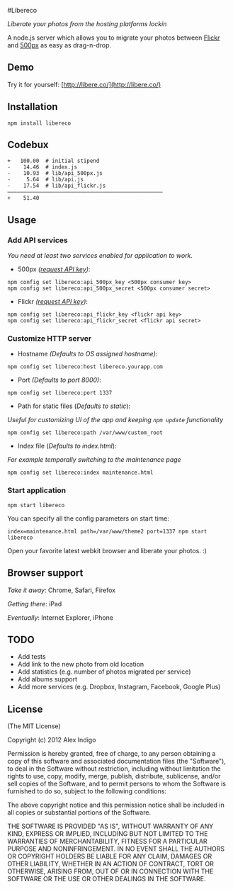 #Libereco

*Liberate your photos from the hosting platforms lockin*

A node.js server which allows you to migrate your photos between [Flickr](http://www.flickr.com/) and [500px](http://www.500px.com/) as easy as drag-n-drop.

## Demo

Try it for yourself: [http://libere.co/](http://libere.co/)

## Installation

```
npm install libereco
```

## Codebux

```
+   100.00  # initial stipend
-    14.46  # index.js
-    10.93  # lib/api_500px.js
-     5.64  # lib/api.js
-    17.54  # lib/api_flickr.js
—————————————————————————————————————————————————
+    51.40
```

## Usage

### Add API services

*You need at least two services enabled for application to work.*

* 500px *([request API key](http://500px.com/settings/applications?from=developers))*:

```
npm config set libereco:api_500px_key <500px consumer key>
npm config set libereco:api_500px_secret <500px consumer secret>
```

* Flickr  *([request API key](http://www.flickr.com/services/apps/create/apply/))*:

```
npm config set libereco:api_flickr_key <flickr api key>
npm config set libereco:api_flickr_secret <flickr api secret>
```


### Customize HTTP server

* Hostname *(Defaults to OS assigned hostname)*:

```
npm config set libereco:host libereco.yourapp.com
```

* Port *(Defaults to port 8000)*:

```
npm config set libereco:port 1337
```

* Path for static files (*Defaults to static*):

*Useful for customizing UI of the app and keeping `npm update` functionality*

```
npm config set libereco:path /var/www/custom_root
```

* Index file (*Defaults to index.html*):

*For example temporally switching to the maintenance page*

```
npm config set libereco:index maintenance.html
```

### Start application

```
npm start libereco
```

You can specify all the config parameters on start time:

```
index=maintenance.html path=/var/www/theme2 port=1337 npm start libereco
```

Open your favorite latest webkit browser and liberate your photos. :)

## Browser support

*Take it away*: Chrome, Safari, Firefox

*Getting there*: iPad

*Eventually*: Internet Explorer, iPhone

## TODO

* Add tests
* Add link to the new photo from old location
* Add statistics (e.g. number of photos migrated per service)
* Add albums support
* Add more services (e.g. Dropbox, Instagram, Facebook, Google Plus)

## License

(The MIT License)

Copyright (c) 2012 Alex Indigo

Permission is hereby granted, free of charge, to any person obtaining a copy of this software and associated documentation files (the "Software"), to deal in the Software without restriction, including without limitation the rights to use, copy, modify, merge, publish, distribute, sublicense, and/or sell copies of the Software, and to permit persons to whom the Software is furnished to do so, subject to the following conditions:

The above copyright notice and this permission notice shall be included in all copies or substantial portions of the Software.

THE SOFTWARE IS PROVIDED "AS IS", WITHOUT WARRANTY OF ANY KIND, EXPRESS OR IMPLIED, INCLUDING BUT NOT LIMITED TO THE WARRANTIES OF MERCHANTABILITY, FITNESS FOR A PARTICULAR PURPOSE AND NONINFRINGEMENT. IN NO EVENT SHALL THE AUTHORS OR COPYRIGHT HOLDERS BE LIABLE FOR ANY CLAIM, DAMAGES OR OTHER LIABILITY, WHETHER IN AN ACTION OF CONTRACT, TORT OR OTHERWISE, ARISING FROM, OUT OF OR IN CONNECTION WITH THE SOFTWARE OR THE USE OR OTHER DEALINGS IN THE SOFTWARE.

